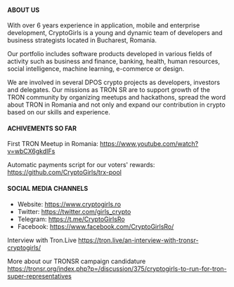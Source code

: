 #### ABOUT US

With over 6 years experience in application, mobile and enterprise development, CryptoGirls is a young and dynamic team of developers and business strategists located in Bucharest, Romania.

Our portfolio includes software products developed in various fields of activity such as business and finance, banking, health, human resources, social intelligence, machine learning, e-commerce or design.

We are involved in several DPOS crypto projects as developers, investors and delegates. Our missions as TRON SR are to support growth of the TRON community by organizing meetups and hackathons, spread the word about TRON in Romania and not only and expand our contribution in crypto based on our skills and experience.

#### ACHIVEMENTS SO FAR

First TRON Meetup in Romania: https://www.youtube.com/watch?v=wbCX6gkdIFs

Automatic payments script for our voters' rewards: https://github.com/CryptoGirls/trx-pool

#### SOCIAL MEDIA CHANNELS

- Website: https://www.cryptogirls.ro
- Twitter: https://twitter.com/girls_crypto
- Telegram: https://t.me/CryptoGirlsRo
- Facebook: https://www.facebook.com/CryptoGirlsRo/

Interview with Tron.Live
https://tron.live/an-interview-with-tronsr-cryptogirls/

More about our TRONSR campaign candidature
https://tronsr.org/index.php?p=/discussion/375/cryptogirls-to-run-for-tron-super-representatives
